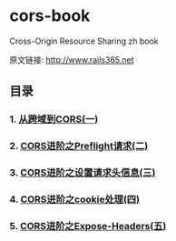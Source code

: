 # cors-book

Cross-Origin Resource Sharing zh book

原文链接: http://www.rails365.net

## 目录

### 1. [从跨域到CORS(一)](https://github.com/yinsigan/cors-book/blob/master/cong-kua-yu-dao-cors-yi.md)
### 2. [CORS进阶之Preflight请求(二)](https://github.com/yinsigan/cors-book/blob/master/cors-jin-jie-zhi-preflight-qing-qiu-er.md)
### 3. [CORS进阶之设置请求头信息(三)](https://github.com/yinsigan/cors-book/blob/master/cors-jin-jie-zhi-she-zhi-qing-qiu-tou-xin-xi-san.md)
### 4. [CORS进阶之cookie处理(四)](https://github.com/yinsigan/cors-book/blob/master/cors-jin-jie-zhi-cookie-chu-li-si.md)
### 5. [CORS进阶之Expose-Headers(五)](https://github.com/yinsigan/cors-book/blob/master/cors-jin-jie-expose-headers-wu.md)
